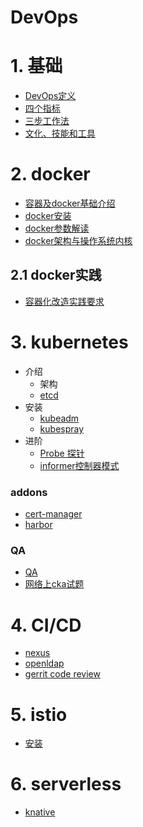 # DevOps

# 1. 基础

- [DevOps定义](devops/basicknowledge.md)
- [四个指标](devops/data.md)
- [三步工作法](devops/threestep.md)
- [文化、技能和工具](devops/toolsculture.md)

# 2. docker

- [容器及docker基础介绍](docker/dockerbase.md)
- [docker安装](docker/dockerinstall.md)
- [docker参数解读](docker/dockerparameter.md)
- [docker架构与操作系统内核](docker/dockerinfra.md)

## 2.1 docker实践
- [容器化改造实践要求](docker/containergo.md)


# 3. kubernetes
- 介绍
    - 架构
  - [etcd](kubernetes/etcd.md)
- 安装
  - [kubeadm](kubernetes/kubeadm.md)
  - [kubespray](kubernetes/kubespray.md)
- 进阶
  - [Probe 探针](kubernetes/probe.md)
  - [informer控制器模式](kubernetes/informer.md)


### addons

- [cert-manager](kubernetes/cert-manager.md)
- [harbor](kubernetes/harbor.md)

### QA
- [QA](kubernetes/QA.md)
- [网络上cka试题](kubernetes/cka.md)


# 4. CI/CD

- [nexus](cicd/nexus.md)
- [openldap](cicd/openldap.md)
- [gerrit code review](cicd/gerrit.md)


# 5. istio
- [安装](istio/istio.md)

# 6. serverless

- [knative](serverless/knative.md)



